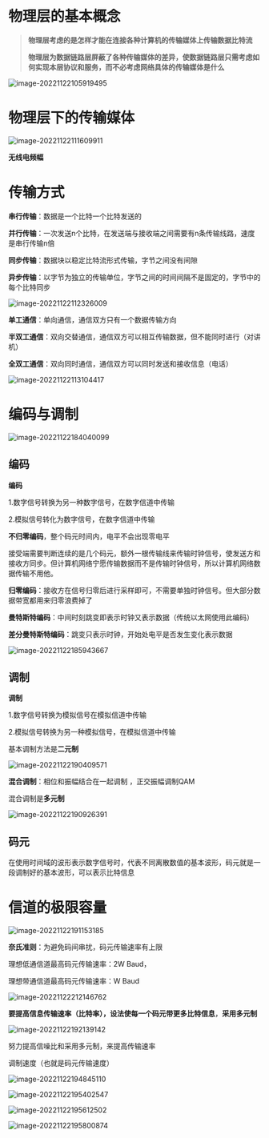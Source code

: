 # 物理层的基本概念

> ​	**物理层考虑的是怎样才能在连接各种计算机的传输媒体上传输数据比特流**
>
> ​	**物理层为数据链路层屏蔽了各种传输媒体的差异，使数据链路层只需考虑如何实现本层协议和服务，而不必考虑网络具体的传输媒体是什么**

![image-20221122105919495](C:\Users\邓\AppData\Roaming\Typora\typora-user-images\image-20221122105919495.png)



# 物理层下的传输媒体

![image-20221122111609911](C:\Users\邓\AppData\Roaming\Typora\typora-user-images\image-20221122111609911.png)

**无线电频幅**

# 传输方式

**串行传输**：数据是一个比特一个比特发送的

**并行传输**：一次发送n个比特，在发送端与接收端之间需要有n条传输线路，速度是串行传输n倍



**同步传输**：数据块以稳定比特流形式传输，字节之间没有间隙

**异步传输**：以字节为独立的传输单位，字节之间的时间间隔不是固定的，字节中的每个比特同步

![image-20221122112326009](C:\Users\邓\AppData\Roaming\Typora\typora-user-images\image-20221122112326009.png)

**单工通信**：单向通信，通信双方只有一个数据传输方向

**半双工通信**：双向交替通信，通信双方可以相互传输数据，但不能同时进行（对讲机）

**全双工通信**：双向同时通信，通信双方可以同时发送和接收信息（电话）

![image-20221122113104417](C:\Users\邓\AppData\Roaming\Typora\typora-user-images\image-20221122113104417.png)

# 编码与调制



![image-20221122184040099](C:\Users\邓\AppData\Roaming\Typora\typora-user-images\image-20221122184040099.png)

## 编码

**编码**

1.数字信号转换为另一种数字信号，在数字信道中传输

2.模拟信号转化为数字信号，在数字信道中传输

**不归零编码**，整个码元时间内，电平不会出现零电平

接受端需要判断连续的是几个码元，额外一根传输线来传输时钟信号，使发送方和接收方同步。但计算机网络宁愿传输数据而不是传输时钟信号，所以计算机网络数据传输不用他。

**归零编码**：接收方在信号归零后进行采样即可，不需要单独时钟信号。但大部分数据带宽都用来归零浪费掉了

**曼特斯特编码**：中间时刻跳变即表示时钟又表示数据（传统以太网使用此编码）

**差分曼特斯特编码**：跳变只表示时钟，开始处电平是否发生变化表示数据

![image-20221122185943667](C:\Users\邓\AppData\Roaming\Typora\typora-user-images\image-20221122185943667.png)

## 调制

**调制**

1.数字信号转换为模拟信号在模拟信道中传输

2.模拟信号转换为另一种模拟信号，在模拟信道中传输

基本调制方法是**二元制**

![image-20221122190409571](C:\Users\邓\AppData\Roaming\Typora\typora-user-images\image-20221122190409571.png)

**混合调制**：相位和振幅结合在一起调制 ，正交振幅调制QAM

混合调制是**多元制**

![image-20221122190926391](C:\Users\邓\AppData\Roaming\Typora\typora-user-images\image-20221122190926391.png)

## 码元

在使用时间域的波形表示数字信号时，代表不同离散数值的基本波形，码元就是一段调制好的基本波形，可以表示比特信息

# 信道的极限容量 

![image-20221122191153185](C:\Users\邓\AppData\Roaming\Typora\typora-user-images\image-20221122191153185.png)

**奈氏准则**：为避免码间串扰，码元传输速率有上限

理想低通信道最高码元传输速率：2W Baud，

理想带通信道最高码元传输速率：W Baud

![image-20221122212146762](C:\Users\邓\AppData\Roaming\Typora\typora-user-images\image-20221122212146762.png)

**要提高信息传输速率（比特率），设法使每一个码元带更多比特信息**，**采用多元制**

![image-20221122192139142](C:\Users\邓\AppData\Roaming\Typora\typora-user-images\image-20221122192139142.png)

努力提高信噪比和采用多元制，来提高传输速率

调制速度（也就是码元传输速度）

![image-20221122194845110](C:\Users\邓\AppData\Roaming\Typora\typora-user-images\image-20221122194845110.png)

![image-20221122195402547](C:\Users\邓\AppData\Roaming\Typora\typora-user-images\image-20221122195402547.png)

![image-20221122195612502](C:\Users\邓\AppData\Roaming\Typora\typora-user-images\image-20221122195612502.png)

![image-20221122195800874](C:\Users\邓\AppData\Roaming\Typora\typora-user-images\image-20221122195800874.png)
